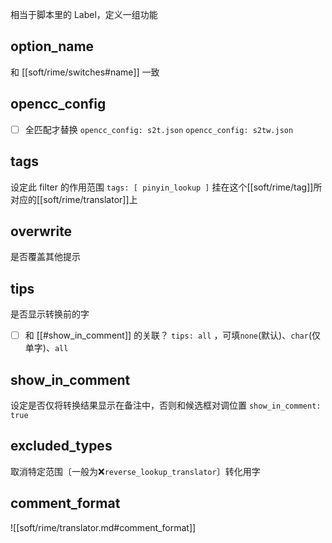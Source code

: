 相当于脚本里的 Label，定义一组功能

## option_name
和 [[soft/rime/switches#name]] 一致
## opencc_config
- [ ] 全匹配才替换
`opencc_config: s2t.json`
`opencc_config: s2tw.json`
## tags
设定此 filter 的作用范围
`tags: [ pinyin_lookup ]` 挂在这个[[soft/rime/tag]]所对应的[[soft/rime/translator]]上

## overwrite
是否覆盖其他提示
## tips
是否显示转换前的字
- [ ] 和 [[#show_in_comment]] 的关联？
`tips: all` ，可填`none`(默认)、`char`(仅单字)、`all`
## show_in_comment
设定是否仅将转换结果显示在备注中，否则和候选框对调位置
`show_in_comment: true`
## excluded_types
取消特定范围〔一般为❌`reverse_lookup_translator`〕转化用字
## comment_format
![[soft/rime/translator.md#comment_format]]
